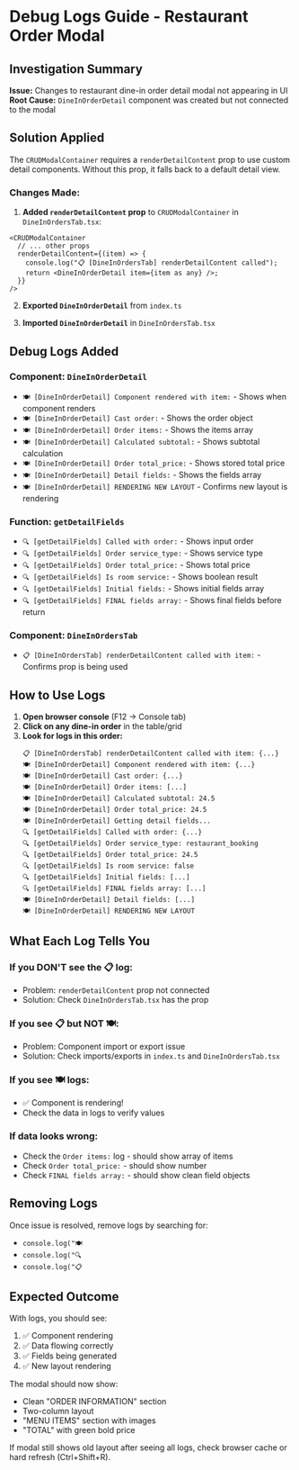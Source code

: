 # Debug Logs Guide - Restaurant Order Modal

## Investigation Summary

**Issue:** Changes to restaurant dine-in order detail modal not appearing in UI
**Root Cause:** `DineInOrderDetail` component was created but not connected to the modal

## Solution Applied

The `CRUDModalContainer` requires a `renderDetailContent` prop to use custom detail components. Without this prop, it falls back to a default detail view.

### Changes Made:

1. **Added `renderDetailContent` prop** to `CRUDModalContainer` in `DineInOrdersTab.tsx`:

```tsx
<CRUDModalContainer
  // ... other props
  renderDetailContent={(item) => {
    console.log("📋 [DineInOrdersTab] renderDetailContent called");
    return <DineInOrderDetail item={item as any} />;
  }}
/>
```

2. **Exported `DineInOrderDetail`** from `index.ts`

3. **Imported `DineInOrderDetail`** in `DineInOrdersTab.tsx`

## Debug Logs Added

### Component: `DineInOrderDetail`

- `🍽️ [DineInOrderDetail] Component rendered with item:` - Shows when component renders
- `🍽️ [DineInOrderDetail] Cast order:` - Shows the order object
- `🍽️ [DineInOrderDetail] Order items:` - Shows the items array
- `🍽️ [DineInOrderDetail] Calculated subtotal:` - Shows subtotal calculation
- `🍽️ [DineInOrderDetail] Order total_price:` - Shows stored total price
- `🍽️ [DineInOrderDetail] Detail fields:` - Shows the fields array
- `🍽️ [DineInOrderDetail] RENDERING NEW LAYOUT` - Confirms new layout is rendering

### Function: `getDetailFields`

- `🔍 [getDetailFields] Called with order:` - Shows input order
- `🔍 [getDetailFields] Order service_type:` - Shows service type
- `🔍 [getDetailFields] Order total_price:` - Shows total price
- `🔍 [getDetailFields] Is room service:` - Shows boolean result
- `🔍 [getDetailFields] Initial fields:` - Shows initial fields array
- `🔍 [getDetailFields] FINAL fields array:` - Shows final fields before return

### Component: `DineInOrdersTab`

- `📋 [DineInOrdersTab] renderDetailContent called with item:` - Confirms prop is being used

## How to Use Logs

1. **Open browser console** (F12 → Console tab)
2. **Click on any dine-in order** in the table/grid
3. **Look for logs in this order:**
   ```
   📋 [DineInOrdersTab] renderDetailContent called with item: {...}
   🍽️ [DineInOrderDetail] Component rendered with item: {...}
   🍽️ [DineInOrderDetail] Cast order: {...}
   🍽️ [DineInOrderDetail] Order items: [...]
   🍽️ [DineInOrderDetail] Calculated subtotal: 24.5
   🍽️ [DineInOrderDetail] Order total_price: 24.5
   🍽️ [DineInOrderDetail] Getting detail fields...
   🔍 [getDetailFields] Called with order: {...}
   🔍 [getDetailFields] Order service_type: restaurant_booking
   🔍 [getDetailFields] Order total_price: 24.5
   🔍 [getDetailFields] Is room service: false
   🔍 [getDetailFields] Initial fields: [...]
   🔍 [getDetailFields] FINAL fields array: [...]
   🍽️ [DineInOrderDetail] Detail fields: [...]
   🍽️ [DineInOrderDetail] RENDERING NEW LAYOUT
   ```

## What Each Log Tells You

### If you DON'T see the 📋 log:

- Problem: `renderDetailContent` prop not connected
- Solution: Check `DineInOrdersTab.tsx` has the prop

### If you see 📋 but NOT 🍽️:

- Problem: Component import or export issue
- Solution: Check imports/exports in `index.ts` and `DineInOrdersTab.tsx`

### If you see 🍽️ logs:

- ✅ Component is rendering!
- Check the data in logs to verify values

### If data looks wrong:

- Check the `Order items:` log - should show array of items
- Check `Order total_price:` - should show number
- Check `FINAL fields array:` - should show clean field objects

## Removing Logs

Once issue is resolved, remove logs by searching for:

- `console.log("🍽️`
- `console.log("🔍`
- `console.log("📋`

## Expected Outcome

With logs, you should see:

1. ✅ Component rendering
2. ✅ Data flowing correctly
3. ✅ Fields being generated
4. ✅ New layout rendering

The modal should now show:

- Clean "ORDER INFORMATION" section
- Two-column layout
- "MENU ITEMS" section with images
- "TOTAL" with green bold price

If modal still shows old layout after seeing all logs, check browser cache or hard refresh (Ctrl+Shift+R).
